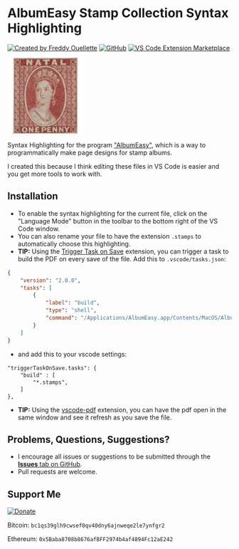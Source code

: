 # AlbumEasy Stamp Collection Syntax Highlighting

[![Created by Freddy Ouellette](https://img.shields.io/badge/Created%20by%20Freddy%20Ouellette-gray)](https://freddyouellette.com) [![GitHub](https://img.shields.io/badge/GitHub-black?logo=github)](https://github.com/freddyouellette/albumeasy-syntax-highlighting) [![VS Code Extension Marketplace](https://img.shields.io/badge/VS%20Code%20Extension%20Marketplace-007ACC?logo=visualstudiocode&logoColor=black)](https://marketplace.visualstudio.com/items?itemName=freddy-ouellette.albumeasy-syntax-highlighting)

![AlbumEasy](icon-mini.png)

Syntax Highlighting for the program ["AlbumEasy"](https://www.thestampweb.com/albumeasy), which is a way to programmatically make page designs for stamp albums. 

I created this because I think editing these files in VS Code is easier and you get more tools to work with.

## Installation
* To enable the syntax highlighting for the current file, click on the "Language Mode" button in the toolbar to the bottom right of the VS Code window.
* You can also rename your file to have the extension `.stamps` to automatically choose this highlighting.
* **TIP:** Using the [Trigger Task on Save](https://marketplace.visualstudio.com/items?itemName=Gruntfuggly.triggertaskonsave) extension, you can trigger a task to build the PDF on every save of the file. Add this to `.vscode/tasks.json`:
```json
{
	"version": "2.0.0",
	"tasks": [
		{
			"label": "build",
			"type": "shell",
			"command": "/Applications/AlbumEasy.app/Contents/MacOS/AlbumEasy -c \"${file}\""
		}
	]
}
```

* and add this to your vscode settings:

```
"triggerTaskOnSave.tasks": {
	"build" : [
		"*.stamps",
	]
},
```
* **TIP:** Using the [vscode-pdf](https://marketplace.visualstudio.com/items?itemName=tomoki1207.pdf) extension, you can have the pdf open in the same window and see it refresh as you save the file.

## Problems, Questions, Suggestions? 
* I encourage all issues or suggestions to be submitted through the [**Issues** tab on GitHub](https://github.com/freddyouellette/albumeasy-syntax-highlighting/issues).
* Pull requests are welcome.

## Support Me
[![Donate](https://img.shields.io/badge/Donate-fec133?logo=paypal)](https://www.paypal.com/donate/?hosted_button_id=3PJ9XD363CC5E)

Bitcoin: `bc1qs39glh9cwsef0qv40dny6ajnweqe2le7ynfgr2`

Ethereum: `0x5Baba8708b8676afBFF2974b4af4894Fc12aE242`